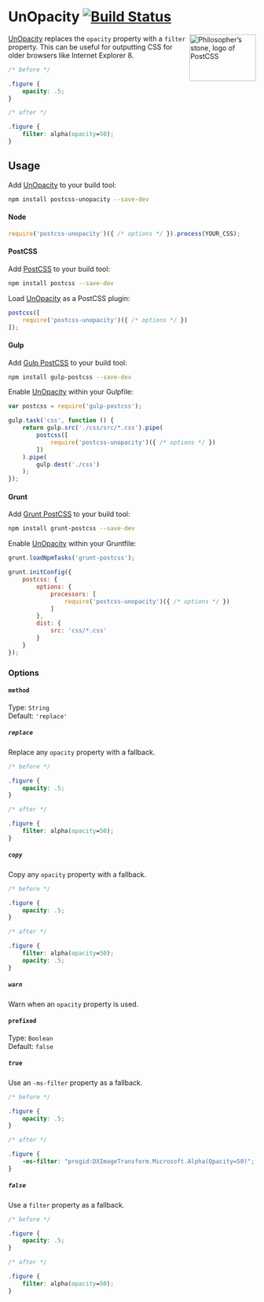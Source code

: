 # UnOpacity [![Build Status][ci-img]][ci]

<img align="right" width="135" height="95" src="http://postcss.github.io/postcss/logo-leftp.png" title="Philosopher’s stone, logo of PostCSS">

[UnOpacity] replaces the `opacity` property with a `filter` property. This can be useful for outputting CSS for older browsers like Internet Explorer 8.

```css
/* before */

.figure {
    opacity: .5;
}

/* after */

.figure {
    filter: alpha(opacity=50);
}
```

## Usage

Add [UnOpacity] to your build tool:

```bash
npm install postcss-unopacity --save-dev
```

#### Node

```js
require('postcss-unopacity')({ /* options */ }).process(YOUR_CSS);
```

#### PostCSS

Add [PostCSS] to your build tool:

```bash
npm install postcss --save-dev
```

Load [UnOpacity] as a PostCSS plugin:

```js
postcss([
    require('postcss-unopacity')({ /* options */ })
]);
```

#### Gulp

Add [Gulp PostCSS] to your build tool:

```bash
npm install gulp-postcss --save-dev
```

Enable [UnOpacity] within your Gulpfile:

```js
var postcss = require('gulp-postcss');

gulp.task('css', function () {
    return gulp.src('./css/src/*.css').pipe(
        postcss([
            require('postcss-unopacity')({ /* options */ })
        ])
    ).pipe(
        gulp.dest('./css')
    );
});
```

#### Grunt

Add [Grunt PostCSS] to your build tool:

```bash
npm install grunt-postcss --save-dev
```

Enable [UnOpacity] within your Gruntfile:

```js
grunt.loadNpmTasks('grunt-postcss');

grunt.initConfig({
    postcss: {
        options: {
            processors: [
                require('postcss-unopacity')({ /* options */ })
            ]
        },
        dist: {
            src: 'css/*.css'
        }
    }
});
```

### Options

#### `method`

Type: `String`  
Default: `'replace'`

##### `replace`
Replace any `opacity` property with a fallback.
```css
/* before */

.figure {
    opacity: .5;
}

/* after */

.figure {
    filter: alpha(opacity=50);
}
```

##### `copy`
Copy any `opacity` property with a fallback.
```css
/* before */

.figure {
    opacity: .5;
}

/* after */

.figure {
    filter: alpha(opacity=50);
    opacity: .5;
}
```

##### `warn`
Warn when an `opacity` property is used.

#### `prefixed`

Type: `Boolean`  
Default: `false`

##### `true`
Use an `-ms-filter` property as a fallback.
```css
/* before */

.figure {
    opacity: .5;
}

/* after */

.figure {
    -ms-filter: "progid:DXImageTransform.Microsoft.Alpha(Opacity=50)";
}
```

##### `false`
Use a `filter` property as a fallback.
```css
/* before */

.figure {
    opacity: .5;
}

/* after */

.figure {
    filter: alpha(opacity=50);
}
```

[ci]: https://travis-ci.org/jonathantneal/postcss-unopacity
[ci-img]: https://travis-ci.org/jonathantneal/postcss-unopacity.svg
[Gulp PostCSS]: https://github.com/postcss/gulp-postcss
[Grunt PostCSS]: https://github.com/nDmitry/grunt-postcss
[PostCSS]: https://github.com/postcss/postcss
[UnOpacity]: https://github.com/jonathantneal/postcss-unopacity
